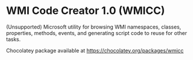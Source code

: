 # WMI Code Creator 1.0 (WMICC)

(Unsupported) Microsoft utility for browsing WMI namespaces, classes, properties, methods, events, and generating script code 
to reuse for other tasks.

Chocolatey package available at https://chocolatey.org/packages/wmicc
